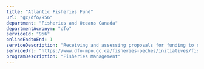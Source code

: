 ```yaml
---
title: "Atlantic Fisheries Fund"
url: "gc/dfo/956"
department: "Fisheries and Oceans Canada"
departmentAcronym: "dfo"
serviceId: "956"
onlineEndtoEnd: 1
serviceDescription: "Receiving and assessing proposals for funding to support the fish and seafood sector in the Atlantic region to transition to meet the growing global demand for seafood."
serviceUrl: "https://www.dfo-mpo.gc.ca/fisheries-peches/initiatives/fish-fund-atlantic-fonds-peche/index-eng.html"
programDescription: "Fisheries Management"
---
```

